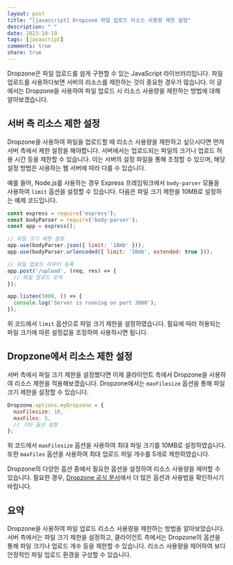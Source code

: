 ```yaml
---
layout: post
title: "[javascript] Dropzone 파일 업로드 리소스 사용량 제한 설정"
description: " "
date: 2023-10-19
tags: [javascript]
comments: true
share: true
---
```


Dropzone은 파일 업로드를 쉽게 구현할 수 있는 JavaScript 라이브러리입니다. 파일 업로드를 사용하다보면 서버의 리소스를 제한하는 것이 중요한 경우가 많습니다. 이 글에서는 Dropzone을 사용하여 파일 업로드 시 리소스 사용량을 제한하는 방법에 대해 알아보겠습니다.

## 서버 측 리소스 제한 설정

Dropzone을 사용하여 파일을 업로드할 때 리소스 사용량을 제한하고 싶으시다면 먼저 서버 측에서 제한 설정을 해야합니다. 서버에서는 업로드되는 파일의 크기나 업로드 허용 시간 등을 제한할 수 있습니다. 이는 서버의 설정 파일을 통해 조정할 수 있으며, 해당 설정 방법은 사용하는 웹 서버에 따라 다를 수 있습니다. 

예를 들어, Node.js를 사용하는 경우 Express 프레임워크에서 `body-parser` 모듈을 사용하여 `limit` 옵션을 설정할 수 있습니다. 다음은 파일 크기 제한을 10MB로 설정하는 예제 코드입니다.

```javascript
const express = require('express');
const bodyParser = require('body-parser');
const app = express();

// 파일 크기 제한 설정
app.use(bodyParser.json({ limit: '10mb' }));
app.use(bodyParser.urlencoded({ limit: '10mb', extended: true }));

// 파일 업로드 라우터 등록
app.post('/upload', (req, res) => {
  // 파일 업로드 로직
});

app.listen(3000, () => {
  console.log('Server is running on port 3000');
});
```

위 코드에서 `limit` 옵션으로 파일 크기 제한을 설정하였습니다. 필요에 따라 허용되는 파일 크기에 따른 설정값을 조정하여 사용하시면 됩니다.

## Dropzone에서 리소스 제한 설정

서버 측에서 파일 크기 제한을 설정했다면 이제 클라이언트 측에서 Dropzone을 사용하여 리소스 제한을 적용해보겠습니다. Dropzone에서는 `maxFilesize` 옵션을 통해 파일 크기 제한을 설정할 수 있습니다.

```javascript
Dropzone.options.myDropzone = {
  maxFilesize: 10,
  maxFiles: 5,
  // 기타 옵션 설정
};
```

위 코드에서 `maxFilesize` 옵션을 사용하여 최대 파일 크기를 10MB로 설정하였습니다. 또한 `maxFiles` 옵션을 사용하여 최대 업로드 파일 개수를 5개로 제한하였습니다. 

Dropzone의 다양한 옵션 중에서 필요한 옵션을 설정하여 리소스 사용량을 제어할 수 있습니다. 필요한 경우, [Dropzone 공식 문서](https://www.dropzonejs.com/#configuration-options)에서 더 많은 옵션과 사용법을 확인하시기 바랍니다.

## 요약

Dropzone을 사용하여 파일 업로드 리소스 사용량을 제한하는 방법을 알아보았습니다. 서버 측에서는 파일 크기 제한을 설정하고, 클라이언트 측에서는 Dropzone의 옵션을 통해 파일 크기나 업로드 개수 등을 제한할 수 있습니다. 리소스 사용량을 제어하여 보다 안정적인 파일 업로드 환경을 구성할 수 있습니다.